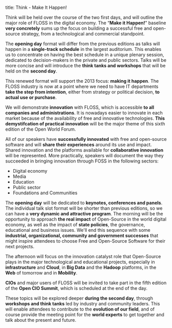 title:  Think - Make It Happen!

Think will be held over the course of the two first days, and will outline the major role of FLOSS in the digital economy. The “**Make it Happen!**” baseline **very concretely** sums up the focus on building a successful free and open-source strategy, from a technological and commercial standpoint. 

The **opening day** format will differ from the previous editions as talks will happen in a **single-track schedule** in the largest auditorium. This enables us to concentrate on having the best schedule in a unique plenary session, dedicated to decision-makers in the private and public sectors. Talks will be more concise and will introduce the **think tanks and workshops** that will be held on the **second day**.

This renewed format will support the 2013 focus: **making it happen**. The FLOSS industry is now at a point where we need to have IT departments **take the step from intention**, either from strategy or political decision, **to actual use or purchase**.

We will demonstrate **innovation** with FLOSS, which is accessible **to all companies and administrations**. It is nowadays easier to innovate in each market because of the availability of free and innovative technologies. **This demystifcation of practical innovation** will be the major theme of this sixth edition of the Open World Forum.

All of our speakers have **successfully innovated** with free and open-source software and will **share their experiences** around its use and impact. Shared innovation and the platforms available for **collaborative innovation** will be represented. More practically, speakers will document the way they succeeded in bringing innovation through FOSS in the following sectors:
 
* Digital economy
* Media
* Education
* Public sector
* Foundations and Communities
 

The **opening day** will be dedicated to **keynotes, conferences and panels**. The individual talk slot format will be shorter than previous editions, so we can have a **very dynamic and attractive program**. The morning will be the opportunity to approach **the real impact** of Open-Source in the world digital economy, as well as the impact of **state policies**, the governance, educational and business issues. We'll end this sequence with some **industrial, organizational, community and government successes** that might inspire attendees to choose Free and Open-Source Software for their next projects.

The afternoon will focus on the innovation catalyst role that Open-Source plays in the major technological and educational projects, especially in **infrastructure** and **Cloud**, in **Big Data** and the **Hadoop** platforms, in the **Web** of tomorrow and in **Mobility**.

**CIOs** and major users of FLOSS will be invited to take part in the fifth edition of the **Open CIO Summit**, which is scheduled at the end of the day.

These topics will be explored deeper **during the second day**, through **workshops and think tanks** led by industry and community leaders. This will enable attendees to contribute to the **evolution of our field**, and of course provide the meeting point for the **world experts** to get together and talk about the present and future.
